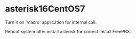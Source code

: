 # asterisk16CentOS7

Turn it on 'macro' application for internal call.

Reboot system after install asterisk for correct install FreePBX.
